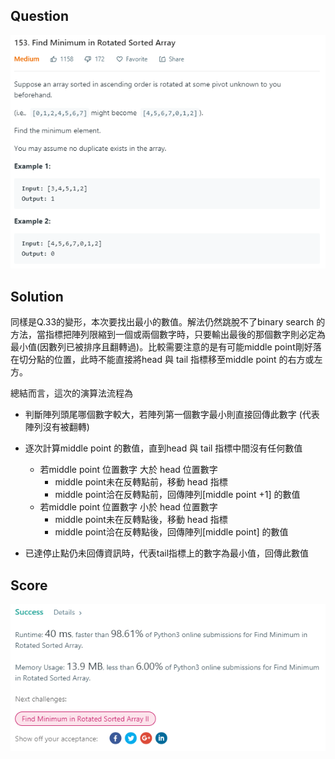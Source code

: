 ## Question

![](./pics/problem.PNG)

## Solution

同樣是Q.33的變形，本次要找出最小的數值。解法仍然跳脫不了binary search 的方法，當指標把陣列限縮到一個或兩個數字時，只要輸出最後的那個數字則必定為最小值(因數列已被排序且翻轉過)。比較需要注意的是有可能middle point剛好落在切分點的位置，此時不能直接將head 與 tail 指標移至middle point 的右方或左方。

總結而言，這次的演算法流程為

- 判斷陣列頭尾哪個數字較大，若陣列第一個數字最小則直接回傳此數字 (代表陣列沒有被翻轉)
- 逐次計算middle point 的數值，直到head 與 tail 指標中間沒有任何數值
    - 若middle point 位置數字 大於 head 位置數字
        - middle point未在反轉點前，移動 head 指標
        - middle point洽在反轉點前，回傳陣列[middle point +1] 的數值
    - 若middle point 位置數字 小於 head 位置數字
        - middle point未在反轉點後，移動 head 指標
        - middle point洽在反轉點後，回傳陣列[middle point] 的數值

- 已達停止點仍未回傳資訊時，代表tail指標上的數字為最小值，回傳此數值
    
## Score
![](./pics/acceptance.PNG)